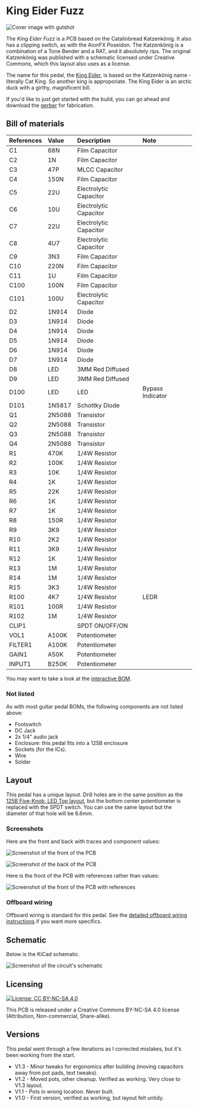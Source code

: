 # King Eider Fuzz

<img src="images/kingeider_fuzz.png?raw=true" alt="Cover image with gutshot" style="max-width: 100%;max-height:500px">

The *King Eider Fuzz* is a PCB based on the Catalinbread Katzenkönig. It also has a clipping switch, as with the AionFX Poseidon. The Katzenkönig is a combination of a Tone Bender and a RAT, and it absolutely rips. The original Katzenkönig was published with a schematic licensed under Creative Commons, which this layout also uses as a license.

The name for this pedal, the [King Eider](https://ebird.org/species/kineid), is based on the Katzenkönig name - literally Cat King. So another king is approporiate. The King Eider is an arctic duck with a girthy, magnificent bill.

If you'd like to just get started with the build, you can go ahead and download the [gerber](https://github.com/RWLPedal/music-pcbs/raw/refs/heads/main/KingEiderFuzz/gerber.zip) for fabrication.

## Bill of materials


| References | Value  | Description            | Note             |
| :--------- | :----- | :--------------------- | :--------------- |
| C1         | 68N    | Film Capacitor         |                  |
| C2         | 1N     | Film Capacitor         |                  |
| C3         | 47P    | MLCC Capacitor         |                  |
| C4         | 150N   | Film Capacitor         |                  |
| C5         | 22U    | Electrolytic Capacitor |                  |
| C6         | 10U    | Electrolytic Capacitor |                  |
| C7         | 22U    | Electrolytic Capacitor |                  |
| C8         | 4U7    | Electrolytic Capacitor |                  |
| C9         | 3N3    | Film Capacitor         |                  |
| C10        | 220N   | Film Capacitor         |                  |
| C11        | 1U     | Film Capacitor         |                  |
| C100       | 100N   | Film Capacitor         |                  |
| C101       | 100U   | Electrolytic Capacitor |                  |
| D2         | 1N914  | Diode                  |                  |
| D3         | 1N914  | Diode                  |                  |
| D4         | 1N914  | Diode                  |                  |
| D5         | 1N914  | Diode                  |                  |
| D6         | 1N914  | Diode                  |                  |
| D7         | 1N914  | Diode                  |                  |
| D8         | LED    | 3MM Red Diffused       |                  |
| D9         | LED    | 3MM Red Diffused       |                  |
| D100       | LED    | LED                    | Bypass Indicator |
| D101       | 1N5817 | Schottky Diode         |                  |
| Q1         | 2N5088 | Transistor             |                  |
| Q2         | 2N5088 | Transistor             |                  |
| Q3         | 2N5088 | Transistor             |                  |
| Q4         | 2N5088 | Transistor             |                  |
| R1         | 470K   | 1/4W Resistor          |                  |
| R2         | 100K   | 1/4W Resistor          |                  |
| R3         | 10K    | 1/4W Resistor          |                  |
| R4         | 1K     | 1/4W Resistor          |                  |
| R5         | 22K    | 1/4W Resistor          |                  |
| R6         | 1K     | 1/4W Resistor          |                  |
| R7         | 1K     | 1/4W Resistor          |                  |
| R8         | 150R   | 1/4W Resistor          |                  |
| R9         | 3K9    | 1/4W Resistor          |                  |
| R10        | 2K2    | 1/4W Resistor          |                  |
| R11        | 3K9    | 1/4W Resistor          |                  |
| R12        | 1K     | 1/4W Resistor          |                  |
| R13        | 1M     | 1/4W Resistor          |                  |
| R14        | 1M     | 1/4W Resistor          |                  |
| R15        | 3K3    | 1/4W Resistor          |                  |
| R100       | 4K7    | 1/4W Resistor          | LEDR             |
| R101       | 100R   | 1/4W Resistor          |                  |
| R102       | 1M     | 1/4W Resistor          |                  |
| CLIP1      |        | SPDT ON/OFF/ON         |                  |
| VOL1       | A100K  | Potentiometer          |                  |
| FILTER1    | A100K  | Potentiometer          |                  |
| GAIN1      | A50K   | Potentiometer          |                  |
| INPUT1     | B250K  | Potentiometer          |                  |


You may want to take a look at the [interactive BOM](https://html-preview.github.io/?url=https://github.com/RWLPedal/music-pcbs/blob/main/KingEiderFuzz/interactive_bom.html).

### Not listed

As with most guitar pedal BOMs, the following components are not listed above:

* Footswitch
* DC Jack
* 2x 1/4" audio jack
* Enclosure: this pedal fits into a 125B enclosure
* Sockets (for the ICs).
* Wire
* Solder

## Layout

This pedal has a unique layout. Drill holes are in the same position as the [125B Five-Knob, LED Top layout](https://github.com/RWLPedal/music-pcbs/blob/main/instructions/DRILLING.md), but the bottom center potentiometer is replaced with the SPDT switch. You can use the same layout but the diameter of that hole will be 6.6mm.

### Screenshots

Here are the front and back with traces and component values:

![Screenshot of the front of the PCB](images/pcb_front.png?raw=true)

![Screenshot of the back of the PCB](images/pcb_back.png?raw=true)

Here is the front of the PCB with references rather than values:

![Screenshot of the front of the PCB with references](images/pcb_references.png?raw=true)

### Offboard wiring

Offboard wiring is standard for this pedal. See the [detailed offboard wiring instructions](https://github.com/RWLPedal/music-pcbs/blob/main/instructions/WIRING.md) if you want more specifics.

## Schematic

Below is the KiCad schematic.

![Screenshot of the circuit's schematic](images/schematic.png?raw=true)

## Licensing

[![License: CC BY-NC-SA 4.0](https://licensebuttons.net/l/by-nc-sa/4.0/80x15.png)](https://creativecommons.org/licenses/by-nc-sa/4.0/)

This PCB is released under a Creative Commons BY-NC-SA 4.0 license (Attribution, Non-commercial, Share-alike).

## Versions

This pedal went through a few iterations as I corrected mistakes, but it's been working from the start.

* V1.3 - Minor tweaks for ergonomics after building (moving capacitors away from pot pads, text tweaks).
* V1.2 - Moved pots, other cleanup. Verified as working. Very close to V1.3 layout.
* V1.1 - Pots in wrong location. Never built.
* V1.0 - First version, verified as working, but layout felt untidy.